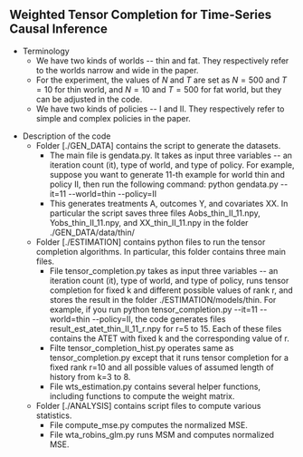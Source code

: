 ## Weighted Tensor Completion for Time-Series Causal Inference

* Terminology
  * We have two kinds of worlds -- thin and fat. They respectively refer to the worlds narrow and wide in the paper.
  * For the experiment, the values of $N$ and $T$ are set as $N=500$ and $T=10$ for thin world, and $N=10$ and $T=500$ for fat world, but they can be adjusted in the code.
  * We have two kinds of policies -- I and II. They respectively refer to simple and complex policies in the paper.


- Description of the code
  * Folder [./GEN_DATA] contains the script to generate the datasets.
    * The main file is gendata.py. It takes as input three variables -- an iteration count (it), type of world, and type of policy. For example, suppose you want to generate 11-th example for world thin and policy II, then run the following command: python gendata.py --it=11 --world=thin --policy=II
    * This generates treatments A, outcomes Y, and covariates XX. In particular the script saves three files Aobs_thin_II_11.npy, Yobs_thin_II_11.npy, and XX_thin_II_11.npy in the folder ./GEN_DATA/data/thin/
  * Folder [./ESTIMATION] contains python files to run the tensor completion algorithms. In particular, this folder contains three main files.
    * File tensor_completion.py takes as input three variables -- an iteration count (it), type of world, and type of policy, runs tensor completion for fixed k and different possible values of rank r, and stores the result in the folder ./ESTIMATION/models/thin. For example, if you run python tensor_completion.py --it=11 --world=thin --policy=II, the code generates files result_est_atet_thin_II_11_r.npy for r=5 to 15. Each of these files contains the ATET with fixed k and the corresponding value of r.
    * Filte tensor_completion_hist.py operates same as tensor_completion.py except that it runs tensor completion for a fixed rank r=10 and all possible values of assumed length of history from k=3 to 8.
    * File wts_estimation.py contains several helper functions, including functions to compute the weight matrix.
  * Folder [./ANALYSIS] contains script files to compute various statistics.
    * File compute_mse.py computes the normalized MSE. 
    * File wta_robins_glm.py runs MSM and computes normalized MSE.


